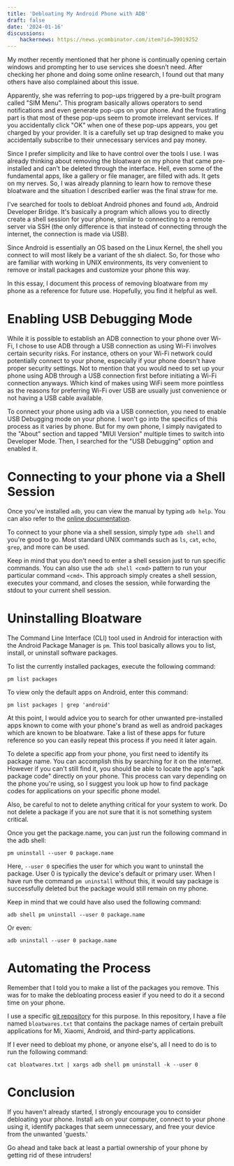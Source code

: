 ```yaml
---
title: 'Debloating My Android Phone with ADB'
draft: false
date: '2024-01-16'
discussions:
    hackernews: https://news.ycombinator.com/item?id=39019252
---
```


My mother recently mentioned that her phone is continually opening certain
windows and prompting her to use services she doesn’t need. After checking her
phone and doing some online research, I found out that many others have also
complained about this issue.

Apparently, she was referring to pop-ups triggered by a pre-built program
called "SIM Menu". This program basically allows operators to send
notifications and even generate pop-ups on your phone. And the frustrating part
is that most of these pop-ups seem to promote irrelevant services. If you
accidentally click "OK" when one of these pop-ups appears, you get charged by
your provider. It is a carefully set up trap designed to make you accidentally
subscribe to their unnecessary services and pay money.

Since I prefer simplicity and like to have control over the tools I use. I was
already thinking about removing the bloatware on my phone that came
pre-installed and can't be deleted through the interface. Hell, even some of
the fundamental apps, like a gallery or file manager, are filled with ads. It
gets on my nerves. So, I was already planning to learn how to remove these
bloatware and the situation I described earlier was the final straw for me.

I've searched for tools to debloat Android phones and found ``adb``, Android
Developer Bridge. It's basically a program which allows you to directly create
a shell session for your phone, similar to connecting to a remote server via
SSH (the only difference is that instead of connecting through the internet,
the connection is made via USB).

Since Android is essentially an OS based on the Linux Kernel, the shell you
connect to will most likely be a variant of the sh dialect. So, for those who
are familiar with working in UNIX environments, its very convenient to remove
or install packages and customize your phone this way.

In this essay, I document this process of removing bloatware from my phone
as a reference for future use. Hopefully, you find it helpful as well.

# Enabling USB Debugging Mode

While it is possible to establish an ADB connection to your phone over Wi-Fi, I
chose to use ADB through a USB connection as using Wi-Fi involves certain
security risks. For instance, others on your Wi-Fi network could potentially
connect to your phone, especially if your phone doesn't have proper security
settings. Not to mention that you would need to set up your phone using ADB
through a USB connection first before initiating a Wi-Fi connection anyways.
Which kind of makes using WiFi seem more pointless as the reasons for
preferring Wi-Fi over USB are usually just convenience or not having a USB
cable available.

To connect your phone using adb via a USB connection, you need to enable USB
Debugging mode on your phone. I won't go into the specifics of this process as
it varies by phone. But for my own phone, I simply navigated to the "About"
section and tapped "MIUI Version" multiple times to switch into Developer Mode.
Then, I searched for the "USB Debugging" option and enabled it.

# Connecting to your phone via a Shell Session

Once you've installed `adb`, you can view the manual by typing `adb help`. You
can also refer to the [online
documentation](https://android.googlesource.com/platform/packages/modules/adb/+/refs/heads/master/docs/user/adb.1.md).

To connect to your phone via a shell session, simply type `adb shell` and
you're good to go. Most standard UNIX commands such as `ls`, `cat`, `echo`,
`grep`, and more can be used.

Keep in mind that you don't need to enter a shell session just to run specific
commands. You can also use the `adb shell <cmd>` pattern to run your particular
command `<cmd>`. This approach simply creates a shell session, executes your
command, and closes the session, while forwarding the stdout to your current
shell session.

# Uninstalling Bloatware

The Command Line Interface (CLI) tool used in Android for interaction with the
Android Package Manager is `pm`. This tool basically allows you to list,
install, or uninstall software packages.

To list the currently installed packages, execute the following command:

```
pm list packages
```

To view only the default apps on Android, enter this command:

```
pm list packages | grep 'android'
```

At this point, I would advice you to search for other unwanted pre-installed
apps known to come with your phone's brand as well as android packages which
are known to be bloatware. Take a list of these apps for future reference so
you can easily repeat this process if you need it later again.

To delete a specific app from your phone, you first need to identify its
package name. You can accomplish this by searching for it on the internet.
However if you can't still find it, you should be able to locate the app's "apk
package code" directly on your phone. This process can vary depending on the
phone you're using, so I suggest you look up how to find package codes for
applications on your specific phone model.

Also, be careful to not to delete anything critical for your system to work. Do
not delete a package if you are not sure that it is not something system
critical.

Once you get the package.name, you can just run the following command in the
adb shell:

```
pm uninstall --user 0 package.name
```

Here, `--user 0` specifies the user for which you want to uninstall the
package. User 0 is typically the device's default or primary user. When I have
run the command `pm uninstall` without this, it would say package is
successfully deleted but the package would still remain on my phone.

Keep in mind that we could have also used the following command:

```
adb shell pm uninstall --user 0 package.name
```

Or even:

```
adb uninstall --user 0 package.name
```

# Automating the Process

Remember that I told you to make a list of the packages you remove. This was
for to make the debloating process easier if you need to do it a second
time on your phone.

I use a specific [git
repository](https://github.com/kugurerdem/android-bloatwares) for this purpose.
In this repository, I have a file named `bloatwares.txt` that contains the
package names of certain prebuilt applications for Mi, Xiaomi, Android, and
third-party applications.

If I ever need to debloat my phone, or anyone else's, all I need to do is to
run the following command:

```
cat bloatwares.txt | xargs adb shell pm uninstall -k --user 0
```

# Conclusion

If you haven't already started, I strongly encourage you to consider debloating
your phone. Install `adb` on your computer, connect to your phone using it,
identify packages that seem unnecessary, and free your device from the unwanted
'guests.'

Go ahead and take back at least a partial ownership of your phone by getting
rid of these intruders!
